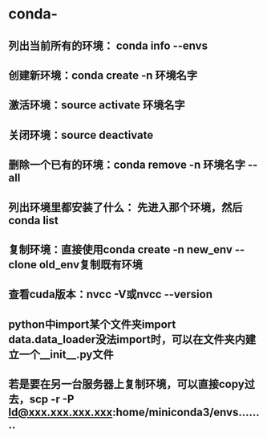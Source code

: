 # conda-
## 列出当前所有的环境： conda info --envs
## 创建新环境：conda create -n 环境名字
## 激活环境：source activate 环境名字
## 关闭环境：source deactivate
## 删除一个已有的环境：conda remove -n 环境名字 --all
## 列出环境里都安装了什么： 先进入那个环境，然后conda list
## 复制环境：直接使用conda create -n new_env --clone old_env复制既有环境
## 查看cuda版本：nvcc -V或nvcc --version
## python中import某个文件夹import data.data_loader没法import时，可以在文件夹内建立一个__init__.py文件
## 若是要在另一台服务器上复制环境，可以直接copy过去，scp -r -P ld@xxx.xxx.xxx.xxx:home/miniconda3/envs........
